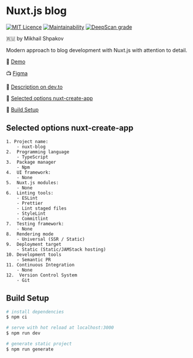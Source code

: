 # Nuxt.js blog

[![MIT Licence](https://badges.frapsoft.com/os/mit/mit.svg?v=103)](https://opensource.org/licenses/mit-license.php)
[![Maintainability](https://api.codeclimate.com/v1/badges/838b38e5b28e918565f8/maintainability)](https://codeclimate.com/github/mikhail-shpakov/nuxt-blog/maintainability)
[![DeepScan grade](https://deepscan.io/api/teams/8555/projects/14636/branches/277158/badge/grade.svg)](https://deepscan.io/dashboard#view=project&tid=8555&pid=14636&bid=277158)

:ru: by Mikhail Shpakov

Modern approach to blog development with Nuxt.js with attention to detail.

:tada: [Demo](https://nuxt-blog.hostman.site/)

:tv: [Figma](https://www.figma.com/file/s1B9t0XOmRhtNY8daezIs7/Nuxt.js-blog)

:green_book: [Description on dev.to](https://dev.to/hostman_com/how-to-create-your-first-nuxt-js-app-lch)

:file_folder: [Selected options nuxt-create-app](#options)

:wrench: [Build Setup](#dev)


## <a name="options"></a>Selected options nuxt-create-app

```
1. Project name:  
    - nuxt-blog  
2.  Programming language  
    - TypeScript  
3.  Package manager  
    - Npm  
4.  UI framework:  
    - None  
5.  Nuxt.js modules:  
    - None  
6.  Linting tools:  
    - ESLint
    - Prettier
    - Lint staged files
    - StyleLint
    - Commitlint
7.  Testing framework:  
    - None  
8.  Rendering mode  
    - Universal (SSR / Static)
9.  Deployment target  
    - Static (Static/JAMStack hosting)
10. Development tools  
    - Semantic PR
11. Continuous Integration  
    - None  
12.  Version Control System  
    - Git  
```


## <a name="dev"></a>Build Setup

```bash
# install dependencies
$ npm ci

# serve with hot reload at localhost:3000
$ npm run dev

# generate static project
$ npm run generate
```
